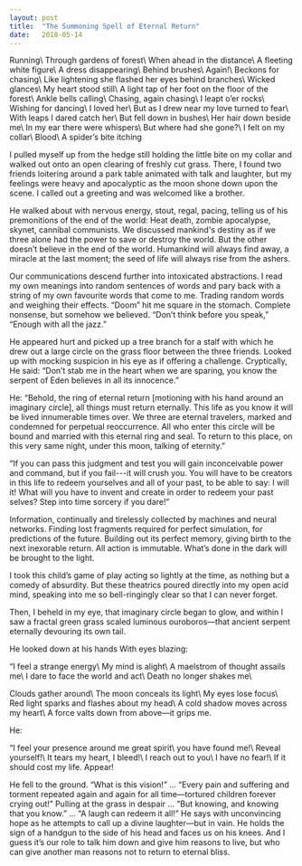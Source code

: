 ```yaml
---
layout: post
title:  "The Summoning Spell of Eternal Return"
date:   2018-05-14
---
```


Running\\
Through gardens of forest\\
When ahead in the distance\\
A fleeting white figure\\
A dress disappearing\\
Behind brushes\\
Again!\\
Beckons for chasing\\
Like lightening she flashed her eyes behind branches\\
Wicked glances\\
My heart stood still\\
A light tap of her foot on the floor of the forest\\
Ankle bells calling\\
Chasing, again chasing\\
I leapt o’er rocks\\
Wishing for dancing\\
I loved her\\
But as I drew near my love turned to fear\\
With leaps I dared catch her\\
But fell down in bushes\\
Her hair down beside me\\
In my ear there were whispers\\
But where had she gone?\\
I felt on my collar\\
Blood\\
A spider’s bite itching

I pulled myself up from the hedge still holding the little bite on my collar and walked out onto an open clearing of freshly cut grass. There, I found two friends loitering around a park table animated with talk and laughter, but my feelings were heavy and apocalyptic as the moon shone down upon the scene. I called out a greeting and was welcomed like a brother.

He walked about with nervous energy, stout, regal, pacing, telling us of his premonitions of the end of the world: Heat death, zombie apocalypse, skynet, cannibal communists. We discussed mankind's destiny as if we three alone had the power to save or destroy the world. But the other doesn’t believe in the end of the world. Humankind will always find away, a miracle at the last moment; the seed of life will always rise from the ashers.

Our communications descend further into intoxicated abstractions. I read my own meanings into random sentences of words and pary back with a string of my own favourite words that come to me. Trading random words and weighing their effects. “Doom” hit me square in the stomach. Complete nonsense, but somehow we believed. “Don’t think before you speak,” “Enough with all the jazz.” 

He appeared hurt and picked up a tree branch for a stalf with which he drew out a large circle on the grass floor between the three friends. Looked up with mocking suspicion in his eye as if offering a challenge. Cryptically, He said: “Don’t stab me in the heart when we are sparing, you know the serpent of Eden believes in all its innocence.”

He: “Behold, the ring of eternal return [motioning with his hand around an imaginary circle], all things must return eternally. This life as you know it will be lived innumerable times over. We three are eternal travelers, marked and condemned for perpetual reoccurrence. All who enter this circle will be bound and married with this eternal ring and seal. To return to this place, on this very same night, under this moon, talking of eternity.”

“If you can pass this judgment and test you will gain inconceivable power and command, but if you fail---it will crush you. You will have to be creators in this life to redeem yourselves and all of your past, to be able to say: I will it! What will you have to invent and create in order to redeem your past selves? Step into time sorcery if you dare!”

Information, continually and tirelessly collected by machines and neural networks. Finding lost fragments required for perfect simulation, for predictions of the future. Building out its perfect memory, giving birth to the next inexorable return. All action is immutable. What’s done in the dark will be brought to the light. 

I took this child’s game of play acting so lightly at the time, as nothing but a comedy of absurdity. But these theatrics poured directly into my open acid mind, speaking into me so bell-ringingly clear so that I can never forget.

Then, I beheld in my eye, that imaginary circle began to glow, and within I saw a fractal green grass scaled luminous ouroboros—that ancient serpent eternally devouring its own tail.

He looked down at his hands
With eyes blazing:

“I feel a strange energy\\
My mind is alight\\
A maelstrom of thought assails me\\
I dare to face the world and act\\
Death no longer shakes me\\

Clouds gather around\\
The moon conceals its light\\
My eyes lose focus\\
Red light sparks and flashes about my head\\
A cold shadow moves across my heart\\
A force valts down from above—it grips me.

He:

“I feel your presence around me great spirit\\
you have found me!\\
Reveal yourself!\\
It tears my heart, I bleed!\\
I reach out to you\\
I have no fear!\\
If it should cost my life. Appear!

He fell to the ground. “What is this vision!” ... “Every pain and suffering and torment repeated again and again for all time—tortured children forever crying out!” Pulling at the grass in despair ... “But knowing, and knowing that you know.” ... “A laugh can redeem it all!” He says with unconvincing hope as he attempts to call up a divine laughter—but in vain. He holds the sign of a handgun to the side of his head and faces us on his knees. And I guess it’s our role to talk him down and give him reasons to live, but who can give another man reasons not to return to eternal bliss. 
